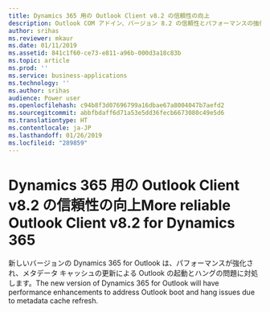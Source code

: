 ```yaml
---
title: Dynamics 365 用の Outlook Client v8.2 の信頼性の向上
description: Outlook COM アドイン、バージョン 8.2 の信頼性とパフォーマンスの強化
author: srihas
ms.reviewer: mkaur
ms.date: 01/11/2019
ms.assetid: 841c1f60-ce73-e811-a96b-000d3a18c83b
ms.topic: article
ms.prod: ''
ms.service: business-applications
ms.technology: ''
ms.author: srihas
audience: Power user
ms.openlocfilehash: c94b8f3d07696799a16dbae67a8004047b7aefd2
ms.sourcegitcommit: abbfbdaff6d71a53e5dd36fecb6673080c49e5d6
ms.translationtype: HT
ms.contentlocale: ja-JP
ms.lasthandoff: 01/26/2019
ms.locfileid: "289859"
---
```

# <a name="more-reliable-outlook-client-v82-for-dynamics-365"></a><span data-ttu-id="c3b5c-103">Dynamics 365 用の Outlook Client v8.2 の信頼性の向上</span><span class="sxs-lookup"><span data-stu-id="c3b5c-103">More reliable Outlook Client v8.2 for Dynamics 365</span></span>




<span data-ttu-id="c3b5c-104">新しいバージョンの Dynamics 365 for Outlook は、パフォーマンスが強化され、メタデータ キャッシュの更新による Outlook の起動とハングの問題に対処します。</span><span class="sxs-lookup"><span data-stu-id="c3b5c-104">The new version of Dynamics 365 for Outlook will have performance enhancements to address Outlook boot and hang issues due to metadata cache refresh.</span></span>